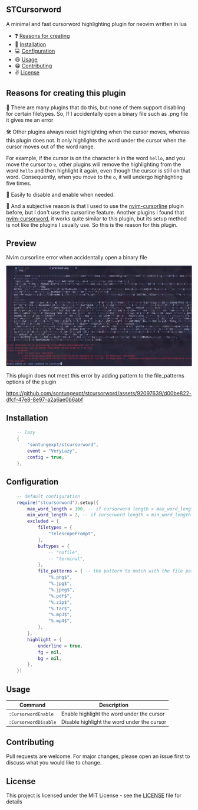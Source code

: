 ## STCursorword

A minimal and fast cursorword highlighting plugin for neovim written in lua

- ❓ [Reasons for creating](#reason)
- 👀 [Installation](#installation)
- 💻 [Configuration](#configuration)
- 😆 [Usage](#usage)
- 😁 [Contributing](#contributing)
- ✌️ [License](#license)

## Reasons <a name = "reason"></a> for creating this plugin

🎉 There are many plugins that do this, but none of them support disabling for certain filetypes. So, If I accidentally open a binary file such as .png file it gives me an error

🛠️ Other plugins always reset highlighting when the cursor moves, whereas this plugin does not. It only highlights the word under the cursor when the cursor moves out of the word range.

For example, if the cursor is on the character `h` in the word `hello`, and you move the cursor to `e`, other plugins will remove the highlighting from the word `hello` and then highlight it again, even though the cursor is still on that word. Consequently, when you move to the `o`, it will undergo highlighting five times.

🍕 Easily to disable and enable when needed.

🚀 And a subjective reason is that I used to use the [nvim-cursorline](https://github.com/yamatsum/nvim-cursorline) plugin before, but I don't use the cursorline feature. Another plugins i found that [nvim-cursorword](https://github.com/xiyaowong/nvim-cursorword), it works quite similar to this plugin, but its setup method is not like the plugins I usually use. So this is the reason for this plugin.

## Preview

Nvim cursorline error when accidentally open a binary file

![nvim-cursorline error](./docs/readme/compare1.png)

This plugin does not meet this error by adding pattern to the file_patterns options of the plugin

https://github.com/sontungexpt/stcursorword/assets/92097639/d00be822-dfcf-47e8-8e97-a2a6ae0b6abf

## Installation

```lua
    -- lazy
    {
        "sontungexpt/stcursorword",
        event = "VeryLazy",
        config = true,
    },
```

## Configuration

```lua
    -- default configuration
    require("stcursorword").setup({
        max_word_length = 100, -- if cursorword length > max_word_length then not highlight
        min_word_length = 2, -- if cursorword length < min_word_length then not highlight
        excluded = {
            filetypes = {
                "TelescopePrompt",
            },
            buftypes = {
                -- "nofile",
                -- "terminal",
            },
            file_patterns = { -- the pattern to match with the file path
                "%.png$",
                "%.jpg$",
                "%.jpeg$",
                "%.pdf$",
                "%.zip$",
                "%.tar$",
                "%.mp3$",
                "%.mp4$",
            },
        },
        highlight = {
            underline = true,
            fg = nil,
            bg = nil,
        },
    })
```

## Usage

| **Command**          | **Description**                             |
| -------------------- | ------------------------------------------- |
| `:CursorwordEnable`  | Enable highlight the word under the cursor  |
| `:CursorwordDisable` | Disable highlight the word under the cursor |

## Contributing

Pull requests are welcome. For major changes, please open an issue first to discuss what you would like to change.

## License

This project is licensed under the MIT License - see the [LICENSE](LICENSE) file for details
